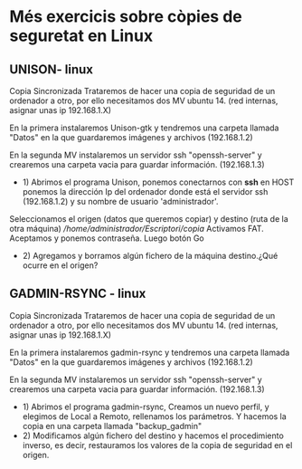 # Més exercicis sobre còpies de seguretat en Linux

## UNISON- linux 

Copia Sincronizada Trataremos de hacer una copia de seguridad de un ordenador a otro, por ello necesitamos dos MV ubuntu 14\. (red internas, asignar unas ip 192.168.1.X)

En la primera instalaremos Unison-gtk y tendremos una carpeta llamada "Datos" en la que guardaremos imágenes y archivos (192.168.1.2)

En la segunda MV instalaremos un servidor ssh "openssh-server" y crearemos una carpeta vacia para guardar información. (192.168.1.3)

* 1\) Abrimos el programa Unison, ponemos conectarnos con **ssh** en HOST ponemos la dirección Ip del ordenador donde está el servidor ssh (192.168.1.2) y su nombre de usuario 'administrador'.

Seleccionamos el origen (datos que queremos copiar) y destino (ruta de la otra máquina) */home/administrador/Escriptori/copia* Activamos FAT. Aceptamos y ponemos contraseña. Luego botón Go

* 2\) Agregamos y borramos algún fichero de la máquina destino.¿Qué ocurre en el origen?

## GADMIN-RSYNC \- linux

Copia Sincronizada Trataremos de hacer una copia de seguridad de un ordenador a otro, por ello necesitamos dos MV ubuntu 14\. (red internas, asignar unas ip 192.168.1.X)

En la primera instalaremos gadmin-rsync y tendremos una carpeta llamada "Datos" en la que guardaremos imágenes y archivos (192.168.1.2)

En la segunda MV instalaremos un servidor ssh "openssh-server" y crearemos una carpeta vacia para guardar información. (192.168.1.3)

* 1\) Abrimos el programa gadmin-rsync, Creamos un nuevo perfil, y elegimos de Local a Remoto, rellenamos los parámetros. Y hacemos la copia en una carpeta llamada "backup\_gadmin"
* 2\) Modificamos algún fichero del destino y hacemos el procedimiento inverso, es decir, restauramos los valores de la copia de seguridad en el origen.

